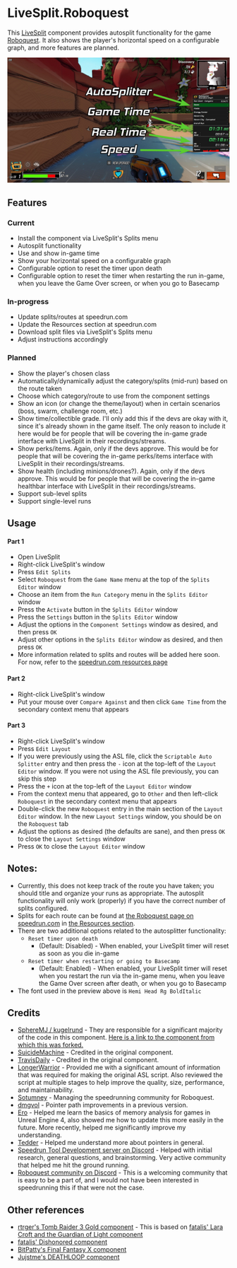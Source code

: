 # LiveSplit.Roboquest

This [LiveSplit](https://livesplit.org) component provides autosplit functionality for the game [Roboquest](https://store.steampowered.com/app/692890/Roboquest/). It also shows the player's horizontal speed on a configurable graph, and more features are planned.

![preview.jpg](/images/preview.jpg)

## Features

### Current

- Install the component via LiveSplit's Splits menu
- Autosplit functionality
- Use and show in-game time
- Show your horizontal speed on a configurable graph
- Configurable option to reset the timer upon death
- Configurable option to reset the timer when restarting the run in-game, when you leave the Game Over screen, or when you go to Basecamp

### In-progress

- Update splits/routes at speedrun.com
- Update the Resources section at speedrun.com
- Download split files via LiveSplit's Splits menu
- Adjust instructions accordingly

### Planned

- Show the player's chosen class
- Automatically/dynamically adjust the category/splits (mid-run) based on the route taken
- Choose which category/route to use from the component settings
- Show an icon (or change the theme/layout) when in certain scenarios (boss, swarm, challenge room, etc.)
- Show time/collectible grade. I'll only add this if the devs are okay with it, since it's already shown in the game itself. The only reason to include it here would be for people that will be covering the in-game grade interface with LiveSplit in their recordings/streams.
- Show perks/items. Again, only if the devs approve. This would be for people that will be covering the in-game perks/items interface with LiveSplit in their recordings/streams.
- Show health (including minions/drones?). Again, only if the devs approve. This would be for people that will be covering the in-game healthbar interface with LiveSplit in their recordings/streams.
- Support sub-level splits
- Support single-level runs

## Usage

#### Part 1

- Open LiveSplit
- Right-click LiveSplit's window
- Press `Edit Splits`
- Select `Roboquest` from the `Game Name` menu at the top of the `Splits Editor` window
- Choose an item from the `Run Category` menu in the `Splits Editor` window
- Press the `Activate` button in the `Splits Editor` window
- Press the `Settings` button in the `Splits Editor` window
- Adjust the options in the `Component Settings` window as desired, and then press `OK`
- Adjust other options in the `Splits Editor` window as desired, and then press `OK`
- More information related to splits and routes will be added here soon. For now, refer to the [speedrun.com resources page](https://www.speedrun.com/roboquest/resources)

#### Part 2

- Right-click LiveSplit's window
- Put your mouse over `Compare Against` and then click `Game Time` from the secondary context menu that appears

#### Part 3

- Right-click LiveSplit's window
- Press `Edit Layout`
- If you were previously using the ASL file, click the `Scriptable Auto Splitter` entry and then press the `-` icon at the top-left of the `Layout Editor` window. If you were not using the ASL file previously, you can skip this step
- Press the `+` icon at the top-left of the `Layout Editor` window
- From the context menu that appeared, go to `Other` and then left-click `Roboquest` in the secondary context menu that appears
- Double-click the new `Roboquest` entry in the main section of the `Layout Editor` window. In the new `Layout Settings` window, you should be on the `Roboquest` tab
- Adjust the options as desired (the defaults are sane), and then press `OK` to close the `Layout Settings` window
- Press `OK` to close the `Layout Editor` window

## Notes:

- Currently, this does not keep track of the route you have taken; you should title and organize your runs as appropriate. The autosplit functionality will only work (properly) if you have the correct number of splits configured.
- Splits for each route can be found at [the Roboquest page on speedrun.com](https://www.speedrun.com/roboquest) in [the Resources section](https://www.speedrun.com/roboquest/resources).
- There are two additional options related to the autosplitter functionality:
  - `Reset timer upon death`
    - (Default: Disabled) - When enabled, your LiveSplit timer will reset as soon as you die in-game
  - `Reset timer when restarting or going to Basecamp`
    - (Default: Enabled) - When enabled, your LiveSplit timer will reset when you restart the run via the in-game menu, when you leave the Game Over screen after death, or when you go to Basecamp
- The font used in the preview above is `Hemi Head Rg BoldItalic`

## Credits

- [SphereMJ / kugelrund](https://www.twitch.tv/spheremj) - They are responsible for a significant majority of the code in this component. [Here is a link to the component from which this was forked.](https://github.com/kugelrund/LiveSplit.MemoryGraph)
- [SuicideMachine](https://www.twitch.tv/suicidemachine) - Credited in the original component.
- [TravisDaily](https://github.com/TravisDaily) - Credited in the original component.
- [LongerWarrior](https://github.com/LongerWarrior) - Provided me with a significant amount of information that was required for making the original ASL script. Also reviewed the script at multiple stages to help improve the quality, size, performance, and maintainability.
- [Sotumney](https://www.twitch.tv/sotumney) - Managing the speedrunning community for Roboquest.
- [dmgvol](https://github.com/Dmgvol) - Pointer path improvements in a previous version.
- [Ero](https://github.com/just-ero) - Helped me learn the basics of memory analysis for games in Unreal Engine 4, also showed me how to update this more easily in the future. More recently, helped me significantly improve my understanding.
- [Tedder](https://github.com/TheTedder) - Helped me understand more about pointers in general.
- [Speedrun Tool Development server on Discord](https://discord.gg/N6wv8pW) - Helped with initial research, general questions, and brainstorming. Very active community that helped me hit the ground running.
- [Roboquest community on Discord](https://discord.gg/roboquest) - This is a welcoming community that is easy to be a part of, and I would not have been interested in speedrunning this if that were not the case.

## Other references

- [rtrger's Tomb Raider 3 Gold component](https://github.com/rtrger/Components/tree/master/TombRaider3Gold) - This is based on [fatalis' Lara Croft and the Guardian of Light component](https://github.com/fatalis/LiveSplit.LaraCroftGoL)
- [fatalis' Dishonored component](https://github.com/fatalis/LiveSplit.Dishonored)
- [BitPatty's Final Fantasy X component](https://github.com/BitPatty/LiveSplit.FFX)
- [Jujstme's DEATHLOOP component](https://github.com/Jujstme/LiveSplit.Deathloop)
